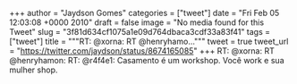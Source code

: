 
+++
author = "Jaydson Gomes"
categories = ["tweet"]
date = "Fri Feb 05 12:03:08 +0000 2010"
draft = false
image = "No media found for this Tweet"
slug = "3f81d634cf1075a1e09d764dbaca3cdf33a83f41"
tags = ["tweet"]
title = """RT: @xorna: RT @henryhamo..."""
tweet = true
tweet_url = "https://twitter.com/jaydson/status/8674165085"
+++
RT: @xorna: RT @henryhamon: RT: @r4f4e1: Casamento é um workshop. Você work e sua mulher shop.
